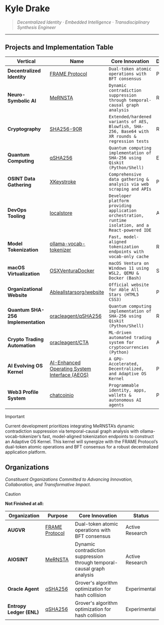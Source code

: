 # Kyle Drake

> *Decentralized Identity · Embedded Intelligence · Transdisciplinary Synthesis Engineer*


---

## Projects and Implementation Table

| Vertical                              | Name                    | Core Innovation                                                         | Development             |
|--------------------------------------------|-----------------------------------|-------------------------------------------------------------------------|--------------------|
| **Decentralized Identity**                     | [FRAME Protocol](https://github.com/frameprotocol)                    | `Dual-token atomic operations with BFT consensus`                         | Prototype |
| **Neuro-Symbolic AI**                          | [MeRNSTA](https://github.com/icedmoca/MeRNSTA)                          | `Dynamic contradiction suppression through temporal-causal graph analysis` | Research |
| **Cryptography**                               | [SHA256-90R](https://github.com/icedmoca/SHA256-90R)                     | `Extended/hardened variants of AES, Blowfish, SHA-256, Base64 with XR rounds & regression tests` | Research |
| **Quantum Computing**                          | [qSHA256](https://github.com/oracleagent/qSHA256)                          | `Quantum computing implementation of SHA-256 using Qiskit (Python/Shell)`    | Experimental    |
| **OSINT Data Gathering**                       | [XKeystroke](https://github.com/AIOSINT/Xkeystroke)                       | `Comprehensive data gathering & analysis via web scraping and APIs`      | Prototype      |
| **DevOps Tooling**                             | [localstore](https://github.com/icedmoca/localstore)  | `Developer platform providing application orchestration, runtime isolation, and a React-powered IDE`   | Alpha            |
| **Model Tokenization**                         | [ollama-vocab-tokenizer](https://github.com/icedmoca/ollama-vocab-tokenizer)           | `Fast, model-aligned tokenization endpoints with vocab-only cache`         | Research   |
| **macOS Virtualization**                       | [OSXVenturaDocker](https://github.com/icedmoca/OSXVenturaDocker)        | `macOS Ventura on Windows 11 using WSL2, QEMU & Docker (Bash)`             | Stable              |
| **Organizational Website**                     | [Ableallstarsorg/website](https://github.com/Ableallstarsorg/website)           | `Official website for Able All Stars (HTML5 CSS3)`                         | Production              |
| **Quantum SHA-256 Implementation**             | [oracleagent/qSHA256](https://github.com/oracleagent/qSHA256)              | `Quantum computing implementation of SHA-256 using Qiskit (Python/Shell)`  | Research              |
| **Crypto Trading Automation**                  | [oracleagent/CTA](https://github.com/oracleagent/CTA)                  | `ML-driven automated trading system for cryptocurrencies (Python)`         | Alpha              |
| **AI Evolving OS Kernel**                      | [AI-Enhanced Operating System Interface (AEOS)](https://github.com/Entropy-Ledger-ENL/AEOS)               | `A GPU-Accelerated, Decentralized, and Adaptive OS Kernel`         | Planning              |
| **Web3 Profile System**                        | [chatcoinio](https://github.com/chatcoinio/chatcoin)                       | `Programmable identity, apps, wallets & autonomous AI agents`              | Prototype              |


> [!IMPORTANT]  
> Current development prioritizes integrating MeRNSTA’s dynamic contradiction suppression via temporal-causal graph analysis with ollama-vocab-tokenizer’s fast, model-aligned tokenization endpoints to construct an Adaptive OS Kernel. This kernel will synergize with the FRAME Protocol’s dual-token atomic operations and BFT consensus for a robust decentralized application platform.


## Organizations
*Constituent Organizations Committed to Advancing Innovation, Collaboration, and Transformative Impact.*


> [!CAUTION]
> **Not Finished at all:**

| Organization | Purpose | Core Innovation | Status |
|--------------|----------------|-----------------|---------|
| **AUGVR** | [FRAME Protocol](link) | Dual-token atomic operations with BFT consensus | Active Research |
| **AIOSINT** | [MeRNSTA](https://github.com/icedmoca/MeRNSTA) | Dynamic contradiction suppression through temporal-causal graph analysis | Active Research |
| **Oracle Agent** | [qSHA256](link) | Grover's algorithm optimization for hash collision | Experimental |
| **Entropy Ledger (ENL)** | [qSHA256](link) | Grover's algorithm optimization for hash collision | Experimental |
